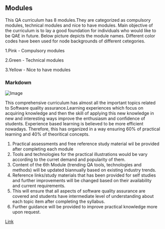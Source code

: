## Modules
This QA curriculum has 8 modules.They are categorized as compulsory modules, technical modules and nice to have modules. Main objective of the curriculum is to lay a good foundation for individuals who would like to be QAE in future. Below picture depicts the module names. Different color codes have been used for node backgrounds of different cetegories.

1.Pink  - Compulsory modules

2.Green  - Technical modules

3.Yellow  - Nice to have modules
### Markdown

![Image](https://user-images.githubusercontent.com/96818549/147656984-1f5ba2ee-2123-40d5-ab43-4cb3bf5d0c27.png)

This comprehensive curriculum has almost all the important topics related to Software quality assurance.Learning experiences
which focus on acquiring knowledge and then the skill of applying this new knowledge in new and interesting ways improve the 
enthusiasm and confidence of students. Experience based learning is believed to be more efficient nowadays. Therefore, this 
has organized in a way ensuring 60% of practical learning and 40% of theoritical concepts.


1. Practical assessments and free reference study material wil be provided after completing each module
2. Tools and technologies for the practical illustrations would be vary according to the curret demand and popularity of them.
3. Content of the 6th Module (trending QA tools, technologies and methods) will be updated biannually based on existing industry trends.
4. Reference links/study materials that has been provided for self studies and further improvements will be changed based on their
   availability and current requirements.
5. This will ensure that all aspects of software quality assurance are covered and students have intermediate level of 
   understanding about each topic item after completing the syllabus.
6. Further guidance will be provided to improve practical knowledge more upon request.  



[Link](url)
